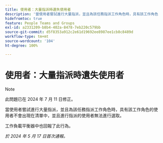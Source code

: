 ```yaml
---
title: 使用者：大量指派時遺失使用者
description: '當使用者嘗試進行大量指派，並且為該任務指派工作角色時，具有該工作角色的使用者不會出現在清單中，並且進行指派的使用者無法進行選取。 '
hidefromtoc: true
feature: People Teams and Groups
exl-id: a2331209-b8b4-402a-8478-7eb220c579bb
source-git-commit: d5f8353a912c2e61d19692ee8987ee1cb8c8489d
workflow-type: tm+mt
source-wordcount: '104'
ht-degree: 100%

---
```


# 使用者：大量指派時遺失使用者

>[!NOTE]
>
>此問題已在 2024 年 7 月 11 日修正。

當使用者嘗試進行大量指派，並且為該任務指派工作角色時，具有該工作角色的使用者不會出現在清單中，並且進行指派的使用者無法進行選取。

工作負載平衡器中也回報了此行為。

_於 2024 年 5 月 17 日首次通報。_
